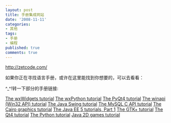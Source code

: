 ```yaml
---
layout: post
title: 手册集成网站
date: '2008-11-11'
categories:
- 其他
tags:
- 手册
- 编程
published: true
comments: true
---
```

<p><a href="http://zetcode.com/" target="_blank">http://zetcode.com/</a></p>

<p>如果你正在寻找语言手册，或许在这里能找到你想要的，可以去看看：</p>

<p>^_^!转一下部分的手册链接:</p>

<p><a href="http://zetcode.com/tutorials/wxwidgetstutorial">The wxWidgets tutorial</a>
<a href="http://zetcode.com/wxpython">The wxPython tutorial</a>
<a href="http://zetcode.com/tutorials/pyqt4">The PyQt4 tutorial</a>
<a href="http://zetcode.com/tutorials/winapi">The winapi (Win32 API) tutorial</a>
<a href="http://zetcode.com/tutorials/javaswingtutorial">The Java Swing tutorial</a>
<a href="http://zetcode.com/tutorials/mysqlcapitutorial">The MySQL C API tutorial</a>
<a href="http://zetcode.com/tutorials/cairographicstutorial">The Cairo graphics tutorial</a>
<a href="http://zetcode.com/tutorials/jeetutorials">The Java EE 5 tutorials, Part 1</a>
<a href="http://zetcode.com/tutorials/gtktutorial">The GTK+ tutorial</a>
<a href="http://zetcode.com/tutorials/qt4tutorial">The Qt4 tutorial</a>
<a href="http://zetcode.com/tutorials/pythontutorial">The Python tutorial</a>
<a href="http://zetcode.com/tutorials/javagamestutorial">Java 2D games tutorial</a></p>
